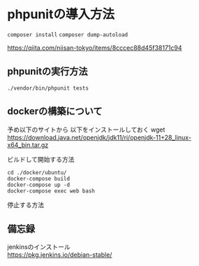 # phpunitの導入方法
`composer install`
`composer dump-autoload`

https://qiita.com/niisan-tokyo/items/8cccec88d45f38171c94

## phpunitの実行方法
`./vendor/bin/phpunit tests`

## dockerの構築について
予め以下のサイトから
以下をインストールしておく
wget https://download.java.net/openjdk/jdk11/ri/openjdk-11+28_linux-x64_bin.tar.gz

ビルドして開始する方法
```
cd ./docker/ubuntu/
docker-compose build
docker-compose up -d
docker-compose exec web bash
```
停止する方法

## 備忘録
jenkinsのインストール  
https://pkg.jenkins.io/debian-stable/